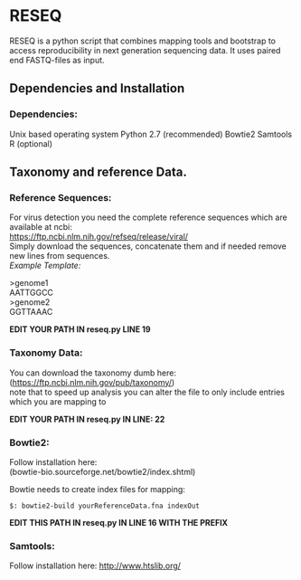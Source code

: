 # RESEQ

RESEQ is a python script that combines mapping tools and bootstrap to access reproducibility in next generation sequencing data. It uses paired end FASTQ-files as input.

## Dependencies and Installation

### Dependencies:
Unix based operating system
Python 2.7 (recommended)
Bowtie2
Samtools
R (optional)

## Taxonomy and reference Data.

### Reference Sequences:
For virus detection you need the complete reference sequences which are available at ncbi:  
https://ftp.ncbi.nlm.nih.gov/refseq/release/viral/  
Simply download the sequences, concatenate them and if needed remove new lines from sequences.  
_Example Template:_  

\>genome1  
AATTGGCC  
\>genome2  
GGTTAAAC  

**EDIT YOUR PATH IN reseq.py LINE 19**

### Taxonomy Data:
You can download the taxonomy dumb here:
(https://ftp.ncbi.nlm.nih.gov/pub/taxonomy/)  
note that to speed up analysis you can alter the file to only include entries which you are mapping to

**EDIT YOUR PATH IN reseq.py IN LINE: 22**


### Bowtie2:
Follow installation here:  
(bowtie-bio.sourceforge.net/bowtie2/index.shtml)  

Bowtie needs to create index files for mapping:
```
$: bowtie2-build yourReferenceData.fna indexOut
```

**EDIT THIS PATH IN reseq.py IN LINE 16 WITH THE PREFIX**

###   Samtools:
Follow installation here:
http://www.htslib.org/

